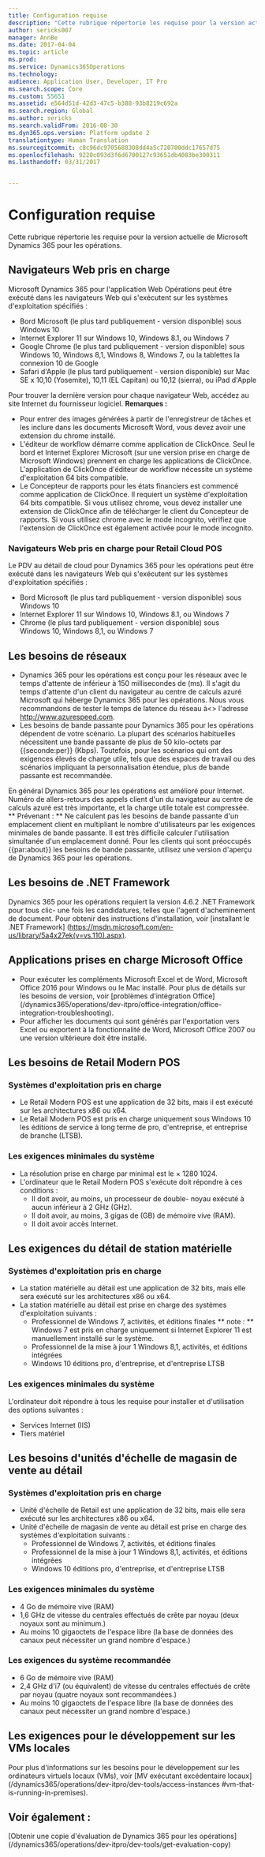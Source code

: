 ```yaml
---
title: Configuration requise
description: "Cette rubrique répertorie les requise pour la version actuelle de Microsoft Dynamics 365 pour les opérations."
author: sericks007
manager: AnnBe
ms.date: 2017-04-04
ms.topic: article
ms.prod: 
ms.service: Dynamics365Operations
ms.technology: 
audience: Application User, Developer, IT Pro
ms.search.scope: Core
ms.custom: 55651
ms.assetid: e564d51d-42d3-47c5-b388-93b8219c692a
ms.search.region: Global
ms.author: sericks
ms.search.validFrom: 2016-08-30
ms.dyn365.ops.version: Platform update 2
translationtype: Human Translation
ms.sourcegitcommit: c8c96dc9705688308dd4a5c720700ddc17657d75
ms.openlocfilehash: 9220c093d3f6d6700127c93651db4083be300311
ms.lasthandoff: 03/31/2017


---
```


# <a name="system-requirements"></a>Configuration requise

Cette rubrique répertorie les requise pour la version actuelle de Microsoft Dynamics 365 pour les opérations.

<a name="supported-web-browsers"></a>Navigateurs Web pris en charge
----------------------

Microsoft Dynamics 365 pour l'application Web Opérations peut être exécuté dans les navigateurs Web qui s'exécutent sur les systèmes d'exploitation spécifiés :

-   Bord Microsoft (le plus tard publiquement - version disponible) sous Windows 10
-   Internet Explorer 11 sur Windows 10, Windows 8.1, ou Windows 7
-   Google Chrome (le plus tard publiquement - version disponible) sous Windows 10, Windows 8,1, Windows 8, Windows 7, ou la tablettes la connexion 10 de Google
-   Safari d'Apple (le plus tard publiquement - version disponible) sur Mac SE x 10,10 (Yosemite), 10,11 (EL Capitan) ou 10,12 (sierra), ou iPad d'Apple

Pour trouver la dernière version pour chaque navigateur Web, accédez au site Internet du fournisseur logiciel. **Remarques :**

-   Pour entrer des images générées à partir de l'enregistreur de tâches et les inclure dans les documents Microsoft Word, vous devez avoir une extension du chrome installé. <!---For instructions about how to install the extension, see [Screenshot Extension setup](/dynamics365/operations/dev-itpro/user-interface/task-recorder).-->
-   L'éditeur de workflow démarre comme application de ClickOnce. Seul le bord et Internet Explorer Microsoft (sur une version prise en charge de Microsoft Windows) prennent en charge les applications de ClickOnce. L'application de ClickOnce d'éditeur de workflow nécessite un système d'exploitation 64 bits compatible.
-   Le Concepteur de rapports pour les états financiers est commencé comme application de ClickOnce. Il requiert un système d'exploitation 64 bits compatible. Si vous utilisez chrome, vous devez installer une extension de ClickOnce afin de télécharger le client du Concepteur de rapports. Si vous utilisez chrome avec le mode incognito, vérifiez que l'extension de ClickOnce est également activée pour le mode incognito.

### <a name="supported-web-browsers-for-retail-cloud-pos"></a>Navigateurs Web pris en charge pour Retail Cloud POS

Le PDV au détail de cloud pour Dynamics 365 pour les opérations peut être exécuté dans les navigateurs Web qui s'exécutent sur les systèmes d'exploitation spécifiés :

-   Bord Microsoft (le plus tard publiquement - version disponible) sous Windows 10
-   Internet Explorer 11 sur Windows 10, Windows 8.1, ou Windows 7
-   Chrome (le plus tard publiquement - version disponible) sous Windows 10, Windows 8,1, ou Windows 7

## <a name="network-requirements"></a>Les besoins de réseaux
-   Dynamics 365 pour les opérations est conçu pour les réseaux avec le temps d'attente de inférieur à 150 millisecondes de (ms). Il s'agit du temps d'attente d'un client du navigateur au centre de calculs azuré Microsoft qui héberge Dynamics 365 pour les opérations. Nous vous recommandons de tester le temps de latence du réseau à<> l'adresse http://www.azurespeed.com.
-   Les besoins de bande passante pour Dynamics 365 pour les opérations dépendent de votre scénario. La plupart des scénarios habituelles nécessitent une bande passante de plus de 50 kilo-octets par {{seconde:per}} (Kbps). Toutefois, pour les scénarios qui ont des exigences élevés de charge utile, tels que des espaces de travail ou des scénarios impliquant la personnalisation étendue, plus de bande passante est recommandée.

En général Dynamics 365 pour les opérations est amélioré pour Internet. Numéro de allers-retours des appels client d'un du navigateur au centre de calculs azuré est très importante, et la charge utile totale est compressée. ** Prévenant : ** Ne calculent pas les besoins de bande passante d'un emplacement client en multipliant le nombre d'utilisateurs par les exigences minimales de bande passante. Il est très difficile calculer l'utilisation simultanée d'un emplacement donné. Pour les clients qui sont préoccupés {{par:about}} les besoins de bande passante, utilisez une version d'aperçu de Dynamics 365 pour les opérations.

## <a name="net-framework-requirements"></a>Les besoins de .NET Framework
Dynamics 365 pour les opérations requiert la version 4.6.2 .NET Framework pour tous clic- une fois les candidatures, telles que l'agent d'acheminement de document. Pour obtenir des instructions d'installation, voir [installant le .NET Framework] (https://msdn.microsoft.com/en-us/library/5a4x27ek(v=vs.110).aspx).

## <a name="supported-microsoft-office-applications"></a>Applications prises en charge Microsoft Office
-   Pour exécuter les compléments Microsoft Excel et de Word, Microsoft Office 2016 pour Windows ou le Mac installé. Pour plus de détails sur les besoins de version, voir [problèmes d'intégration Office] (/dynamics365/operations/dev-itpro/office-integration/office-integration-troubleshooting).
-   Pour afficher les documents qui sont générés par l'exportation vers Excel ou exportent à la fonctionnalité de Word, Microsoft Office 2007 ou une version ultérieure doit être installé.

## <a name="retail-modern-pos-requirements"></a>Les besoins de Retail Modern POS
### <a name="supported-operating-systems"></a>Systèmes d'exploitation pris en charge

-   Le Retail Modern POS est une application de 32 bits, mais il est exécuté sur les architectures x86 ou x64.
-   Le Retail Modern POS est pris en charge uniquement sous Windows 10 les éditions de service à long terme de pro, d'entreprise, et entreprise de branche (LTSB).

### <a name="minimum-system-requirements"></a>Les exigences minimales du système

-   La résolution prise en charge par minimal est le × 1280 1024.
-   L'ordinateur que le Retail Modern POS s'exécute doit répondre à ces conditions :
    -   Il doit avoir, au moins, un processeur de double- noyau exécuté à aucun inférieur à 2 GHz (GHz).
    -   Il doit avoir, au moins, 3 gigas de (GB) de mémoire vive (RAM).
    -   Il doit avoir accès Internet.

## <a name="retail-hardware-station-requirements"></a>Les exigences du détail de station matérielle
### <a name="supported-operating-systems"></a>Systèmes d'exploitation pris en charge

-   La station matérielle au détail est une application de 32 bits, mais elle sera exécuté sur les architectures x86 ou x64.
-   La station matérielle au détail est prise en charge des systèmes d'exploitation suivants :
    -   Professionnel de Windows 7, activités, et éditions finales ** note : ** Windows 7 est pris en charge uniquement si Internet Explorer 11 est manuellement installé sur le système.
    -   Professionnel de la mise à jour 1 Windows 8,1, activités, et éditions intégrées
    -   Windows 10 éditions pro, d'entreprise, et d'entreprise LTSB

### <a name="minimum-system-requirements"></a>Les exigences minimales du système

L'ordinateur doit répondre à tous les requise pour installer et d'utilisation des options suivantes :

-   Services Internet (IIS)
-   Tiers matériel

## <a name="retail-store-scale-unit-requirements"></a>Les besoins d'unités d'échelle de magasin de vente au détail
### <a name="supported-operating-systems"></a>Systèmes d'exploitation pris en charge

-   Unité d'échelle de Retail est une application de 32 bits, mais elle sera exécuté sur les architectures x86 ou x64.
-   Unité d'échelle de magasin de vente au détail est prise en charge des systèmes d'exploitation suivants :
    -   Professionnel de Windows 7, activités, et éditions finales
    -   Professionnel de la mise à jour 1 Windows 8,1, activités, et éditions intégrées
    -   Windows 10 éditions pro, d'entreprise, et d'entreprise LTSB

### <a name="minimum-system-requirements"></a>Les exigences minimales du système

-   4 Go de mémoire vive (RAM)
-   1,6 GHz de vitesse du centrales effectués de crête par noyau (deux noyaux sont au minimum.)
-   Au moins 10 gigaoctets de l'espace libre (la base de données des canaux peut nécessiter un grand nombre d'espace.)

### <a name="recommended-system-requirements"></a>Les exigences du système recommandée

-   6 Go de mémoire vive (RAM)
-   2,4 GHz d'i7 (ou équivalent) de vitesse du centrales effectués de crête par noyau (quatre noyaux sont recommandées.)
-   Au moins 10 gigaoctets de l'espace libre (la base de données des canaux peut nécessiter un grand nombre d'espace.)

## <a name="requirements-for-development-on-local-vms"></a>Les exigences pour le développement sur les VMs locales
Pour plus d'informations sur les besoins pour le développement sur les ordinateurs virtuels locaux (VMs), voir [MV exécutant excédentaire locaux] (/dynamics365/operations/dev-itpro/dev-tools/access-instances #vm-that-is-running-in-premises).

<a name="see-also"></a>Voir également :
--------

[Obtenir une copie d'évaluation de Dynamics 365 pour les opérations] (/dynamics365/operations/dev-itpro/dev-tools/get-evaluation-copy)


